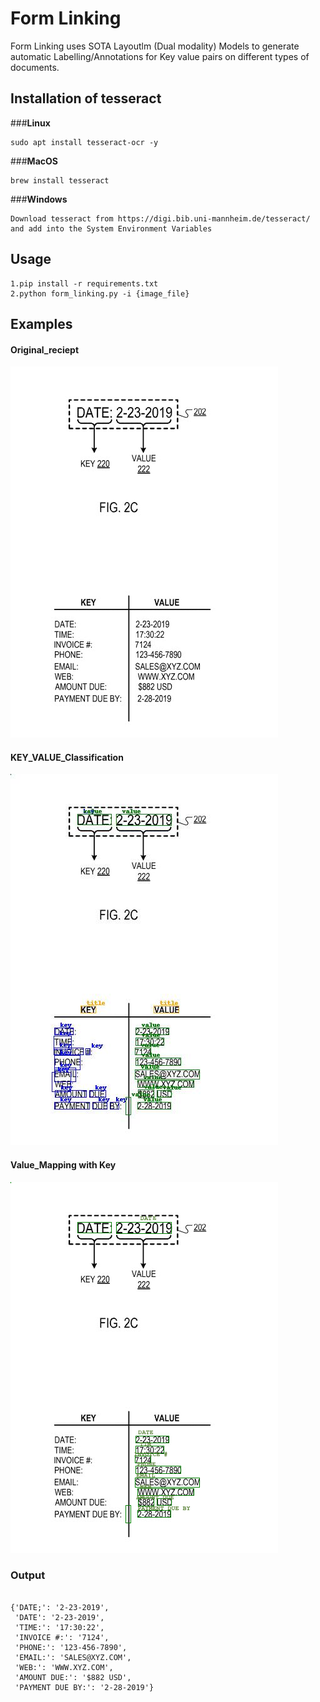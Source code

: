
# Form Linking

Form Linking uses SOTA Layoutlm (Dual modality) Models to generate automatic Labelling/Annotations for Key value pairs on different types of documents.

## Installation of tesseract

###**Linux**
```
sudo apt install tesseract-ocr -y
```
###**MacOS**
```
brew install tesseract
```
###**Windows**
```
Download tesseract from https://digi.bib.uni-mannheim.de/tesseract/ and add into the System Environment Variables
```
## Usage

```
1.pip install -r requirements.txt
2.python form_linking.py -i {image_file}
```

## Examples

#### Original_reciept                                                                                         
![Alt text](https://github.com/Deep-Learner-msp/Form_Linking/blob/main/examples/key_value_doc.jpeg "reciept") 
#### KEY_VALUE_Classification 
![Alt text](https://github.com/Deep-Learner-msp/Form_Linking/blob/main/results/Funsd_results/key_value_image_annotated.jpeg "funsd_key_value_classification")
#### Value_Mapping with Key
![Alt text](https://github.com/Deep-Learner-msp/Form_Linking/blob/main/results/Post_Process_results/key_value_doc_annotated.png "labelled values with keys")




### Output
```

{'DATE;': '2-23-2019',
 'DATE': '2-23-2019',
 'TIME:': '17:30:22',
 'INVOICE #:': '7124',
 'PHONE:': '123-456-7890',
 'EMAIL:': 'SALES@XYZ.COM',
 'WEB:': 'WWW.XYZ.COM',
 'AMOUNT DUE:': '$882 USD',
 'PAYMENT DUE BY:': '2-28-2019'}
 ```
